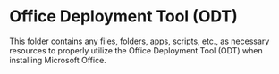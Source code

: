 # Office Deployment Tool (ODT)

This folder contains any files, folders, apps, scripts, etc., as necessary resources to properly utilize the Office Deployment Tool (ODT) when installing Microsoft Office.
